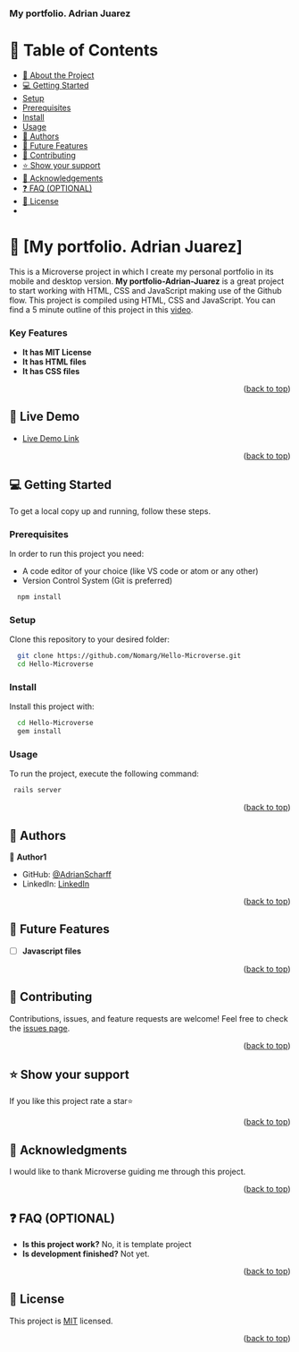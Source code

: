 <a name="readme-top"></a>
<div>
 <h3><b>My portfolio. Adrian Juarez</b></h3>
</div>

<!-- TABLE OF CONTENTS -->
# 📗 Table of Contents

- [📖 About the Project](#about-project)
- [💻 Getting Started](#getting-started)
 - [Setup](#setup)
 - [Prerequisites](#prerequisites)
 - [Install](#install)
 - [Usage](#usage)
- [👥 Authors](#authors)
- [🔭 Future Features](#future-features)
- [🤝 Contributing](#contributing)
- [⭐ Show your support](#support)
- [🙏 Acknowledgements](#acknowledgements)
- [❓ FAQ (OPTIONAL)](#faq)
- [📝 License](#license)
- 
<!-- PROJECT DESCRIPTION -->
# 📖 [My portfolio. Adrian Juarez] <a name="about-project"></a>
This is a Microverse project in which I create my personal portfolio in its mobile and desktop version.
**My portfolio-Adrian-Juarez** is a great project to start working with HTML, CSS and JavaScript making use of the Github flow.
This project is compiled using HTML, CSS and JavaScript.
You can find a 5 minute outline of this project in this [video](https://www.loom.com/share/461ccaff577b435a8bbde23a1f36bb41?sid=c7d9d516-8a98-4270-9bcb-06cce8d3cc50).

<!-- Features -->
### Key Features <a name="key-features"></a>

- **It has MIT License**
- **It has HTML files**
- **It has CSS files**
<p align="right">(<a href="#readme-top">back to top</a>)</p>

<!-- LIVE DEMO -->

## 🚀 Live Demo <a name="live-demo"></a>

- [Live Demo Link](https://adrianscharff.github.io/My-portfolio-setup/)

<p align="right">(<a href="#readme-top">back to top</a>)</p>

<!-- GETTING STARTED -->

## 💻 Getting Started <a name="getting-started"></a>

To get a local copy up and running, follow these steps.

### Prerequisites

In order to run this project you need:

- A code editor of your choice (like VS code or atom or any other)
- Version Control System (Git is preferred)

```sh
  npm install
```


### Setup

Clone this repository to your desired folder:

```sh
  git clone https://github.com/Nomarg/Hello-Microverse.git
  cd Hello-Microverse
```


### Install

Install this project with:

```sh
  cd Hello-Microverse
  gem install
```
### Usage
To run the project, execute the following command:
```sh
 rails server
```
<p align="right">(<a href="#readme-top">back to top</a>)</p>

<!-- AUTHORS -->
## 👥 Authors <a name="authors"></a>

👤 **Author1**
- GitHub: [@AdrianScharff](https://github.com/AdrianScharff)
- LinkedIn: [LinkedIn](https://www.linkedin.com/in/adrián-juárez-17a51b263)
<p align="right">(<a href="#readme-top">back to top</a>)</p>

<!-- FUTURE FEATURES -->
## 🔭 Future Features <a name="future-features"></a>

- [ ] **Javascript files**
<p align="right">(<a href="#readme-top">back to top</a>)</p>

<!-- CONTRIBUTING -->
## 🤝 Contributing <a name="contributing"></a>

Contributions, issues, and feature requests are welcome!
Feel free to check the [issues page](../../issues/).
<p align="right">(<a href="#readme-top">back to top</a>)</p>

<!-- SUPPORT -->
## ⭐ Show your support <a name="support"></a>

If you like this project rate a star⭐
<p align="right">(<a href="#readme-top">back to top</a>)</p>

<!-- ACKNOWLEDGEMENTS -->
## 🙏 Acknowledgments <a name="acknowledgements"></a>

I would like to thank Microverse guiding me through this project.
<p align="right">(<a href="#readme-top">back to top</a>)</p>

<!-- FAQ (optional) -->
## ❓ FAQ (OPTIONAL) <a name="faq"></a>

- **Is this project work?**
 No, it is template project
- **Is development finished?**
 Not yet.
 <p align="right">(<a href="#readme-top">back to top</a>)</p>
 
<!-- LICENSE -->
## 📝 License <a name="license"></a>

This project is [MIT](./MIT.md) licensed.
<p align="right">(<a href="#readme-top">back to top</a>)</p>
